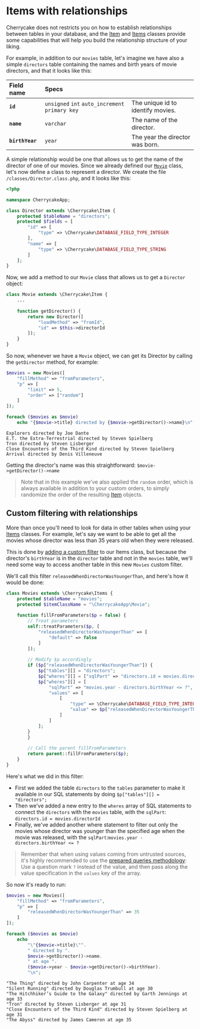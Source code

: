 # Items with relationships



Cherrycake does not restricts you on how to establish relationships between tables in your database, and the [Item](../../reference/core-classes/item/) and [Items](../../architecture/items.md) classes provide some capabilities that will help you build the relationship structure of your liking.

For example, in addition to our `movies` table, let's imagine we have also a simple `directors` table containing the names and birth years of movie directors, and that it looks like this:

| Field name | Specs |  |
| :--- | :--- | :--- |
| **`id`** | `unsigned` `int` `auto_increment` `primary key` | The unique id to identify movies. |
| **`name`** | `varchar` | The name of the director. |
| **`birthYear`** | `year` | The year the director was born. |

A simple relationship would be one that allows us to get the name of the director of one of our movies. Since we already defined our [`Movie`](./#creating-an-item-class) class, let's now define a class to represent a director. We create the file `/classes/Director.class.php`, and it looks like this:

```php
<?php

namespace CherrycakeApp;

class Director extends \Cherrycake\Item {
    protected $tableName = "directors";
    protected $fields = [
        "id" => [
            "type" => \Cherrycake\DATABASE_FIELD_TYPE_INTEGER
        ],
        "name" => [
            "type" => \Cherrycake\DATABASE_FIELD_TYPE_STRING
        ]
    ];
}
```

Now, we add a method to our `Movie` class that allows us to get a `Director` object:

```php
class Movie extends \Cherrycake\Item {
    ...
    
    function getDirector() {
        return new Director([
            "loadMethod" => "fromId",
            "id" => $this->directorId
        ]);
    }
}
```

So now, whenever we have a `Movie` object, we can get its Director by calling the `getDirector` method, for example:

```php
$movies = new Movies([
    "fillMethod" => "fromParameters",
    "p" => [
        "limit" => 5,
        "order" => ["random"]
    ]
]);

foreach ($movies as $movie)
    echo "{$movie->title} directed by {$movie->getDirector()->name}\n";
```

```text
Explorers directed by Joe Dante
E.T. the Extra-Terrestrial directed by Steven Spielberg
Tron directed by Steven Lisberger
Close Encounters of the Third Kind directed by Steven Spielberg
Arrival directed by Denis Villeneuve
```

Getting the director's name was this straightforward: `$movie->getDirector()->name`

> Note that in this example we've also applied the `random` order, which is always available in addition to your custom orders, to simply randomize the order of the resulting [Item](../../reference/core-classes/item/) objects.

## Custom filtering with relationships

More than once you'll need to look for data in other tables when using your [Items](../../architecture/items.md) classes. For example, let's say we want to be able to get all the movies whose director was less than 35 years old when they were released.

This is done by [adding a custom filter](items-custom-filters.md) to our Items class, but because the director's `birthYear` is in the `director` table and not in the `movies` table, we'll need some way to access another table in this new `Movies` custom filter.

We'll call this filter `releasedWhenDirectorWasYoungerThan`, and here's how it would be done:

```php
class Movies extends \Cherrycake\Items {
    protected $tableName = "movies";
    protected $itemClassName = "\CherrycakeApp\Movie";
    
    function fillFromParameters($p = false) {
        // Treat parameters
        self::treatParameters($p, [
            "releasedWhenDirectorWasYoungerThan" => [
                "default" => false
            ]
        ]);
        
        // Modify $p accordingly
        if ($p["releasedWhenDirectorWasYoungerThan"]) {
            $p["tables"][] = "directors";
            $p["wheres"][] = ["sqlPart" => "directors.id = movies.directorId"];
            $p["wheres"][] = [
                "sqlPart" => "movies.year - directors.birthYear <= ?",
                "values" => [
                    [
                        "type" => \Cherrycake\DATABASE_FIELD_TYPE_INTEGER,
                        "value" => $p["releasedWhenDirectorWasYoungerThan"]
                    ]
                ]
            ];
        }
        }
        
        // Call the parent fillFromParameters
        return parent::fillFromParameters($p);
    }
}
```

Here's what we did in this filter:

* First we added the table `directors` to the `tables` parameter to make it available in our SQL statements by doing `$p["tables"][] = "directors";`
* Then we've added a new entry to the `wheres` array of SQL statements to connect the `directors` with the `movies` table, with the `sqlPart`: `directors.id = movies.directorId`
* Finally, we've added another where statement to filter out only the movies whose director was younger than the specified age when the movie was released, with the `sqlPart`:`movies.year - directors.birthYear <= ?`

> Remember that when using values coming from untrusted sources, it's highly recommended to use the [prepared queries methodology](../database-guide/prepared-queries.md): Use a question mark `?` instead of the value, and then pass along the value specification in the `values` key of the array.

So now it's ready to run:

```php
$movies = new Movies([
    "fillMethod" => "fromParameters",
    "p" => [
        "releasedWhenDirectorWasYoungerThan" => 35
    ]
]);

foreach ($movies as $movie)
    echo
        "\"{$movie->title}\"".
        " directed by ".
        $movie->getDirector()->name.
        " at age ".
        ($movie->year - $movie->getDirector()->birthYear).
        "\n";
```

```text
"The Thing" directed by John Carpenter at age 34
"Silent Running" directed by Douglas Trumbull at age 30
"The Hitchhiker’s Guide to the Galaxy" directed by Garth Jennings at age 33
"Tron" directed by Steven Lisberger at age 31
"Close Encounters of the Third Kind" directed by Steven Spielberg at age 31
"The Abyss" directed by James Cameron at age 35
```

